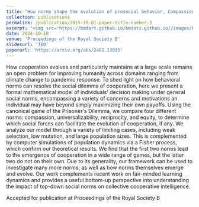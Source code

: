 ```yaml
---
title: "How norms shape the evolution of prosocial behavior, Compassion, Universalizability, Reciprocity, Equity: A C.U.R.E for social dilemmas"
collection: publications
permalink: /publication/2015-10-01-paper-title-number-3
excerpt: "<img src='https://bmdart.github.io/bmintz.github.io//images/key-figure_cure.png' style='height:300px;' >"
date: 2024-10-10
venue: 'Proceedings of the Royal Society B'
slidesurl: 'TBD'
paperurl: 'https://arxiv.org/abs/2401.13015'
---
```


How cooperation evolves and particularly maintains at a large scale remains an open problem for improving humanity across domains ranging from climate change to pandemic response. To shed light on how behavioral norms can resolve the social dilemma of cooperation, here we present a formal mathematical model of individuals' decision making under general social norms, encompassing a variety of concerns and motivations an individual may have beyond simply maximizing their own payoffs. Using the canonical game of the Prisoner's Dilemma, we compare four different norms: compassion, universalizability, reciprocity, and equity, to determine which social forces can facilitate the evolution of cooperation, if any. We analyze our model through a variety of limiting cases, including weak selection, low mutation, and large population sizes. This is complemented by computer simulations of population dynamics via a Fisher process, which confirm our theoretical results. We find that the first two norms lead to the emergence of cooperation in a wide range of games, but the latter two do not on their own. Due to its generality, our framework can be used to investigate many more norms, as well as how norms themselves emerge and evolve. Our work complements recent work on fair-minded learning dynamics and provides a useful bottom-up perspective into understanding the impact of top-down social norms on collective cooperative intelligence.

Accepted for publication at Proceedings of the Royal Society B
